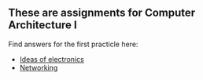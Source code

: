 ## These are assignments for Computer Architecture I

Find answers for the first practicle here:
* [Ideas of electronics](https://github.com/deniskapel/scicomp/blob/main/Practical_1/ideas_for_electronics.md)
* [Networking](https://github.com/deniskapel/scicomp/blob/main/Practical_1/networking.md)
